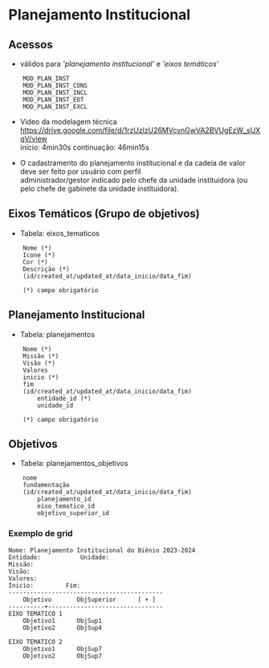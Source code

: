 #   Planejamento Institucional

##  Acessos  
-   válidos para *'planejamento institucional'* e *'eixos temáticos'*
~~~
    MOD_PLAN_INST
    MOD_PLAN_INST_CONS
    MOD_PLAN_INST_INCL
    MOD_PLAN_INST_EDT
    MOD_PLAN_INST_EXCL
~~~

-   Video da modelagem técnica  
    https://drive.google.com/file/d/1rzUzlzU26MVcvnGwVA2BVUgEzW_sUXqV/view  
    início: 4min30s
    continuação: 46min15s

-   O cadastramento do planejamento institucional e da cadeia de valor deve ser feito por usuário com perfil  
    administrador/gestor indicado pelo chefe da unidade instituidora (ou pelo chefe de gabinete da unidade instituidora).

##  Eixos Temáticos (Grupo de objetivos)
-   Tabela: eixos_tematicos
~~~   
    Nome (*)
    Icone (*)
    Cor (*)
    Descrição (*)
    (id/created_at/updated_at/data_inicio/data_fim)

    (*) campo obrigatório
~~~

##  Planejamento Institucional
-   Tabela: planejamentos
~~~
    Nome (*)
    Missão (*)
    Visão (*)
    Valores
    inicio (*)
    fim
    (id/created_at/updated_at/data_inicio/data_fim)
        entidade_id (*)
        unidade_id

    (*) campo obrigatório
~~~

##  Objetivos
-   Tabela: planejamentos_objetivos
~~~
    nome
    fundamentação
    (id/created_at/updated_at/data_inicio/data_fim)
        planejamento_id
        eixo_tematico_id
        objetivo_superior_id
~~~

### Exemplo de grid
~~~
Nome: Planejamento Institucional do Biênio 2023-2024
Entidade:           Unidade:
Missão:
Visão:
Valores:
Inicio:         Fim:
-------------------------------------------
    Objetivo       ObjSuperior      [ + ]
----------+--------------------------------
EIXO TEMATICO 1
    Objetivo1      ObjSup1
    Objetivo2      ObjSup4

EIXO TEMATICO 2
    Objetivo1      ObjSup7
    Objetivo2      ObjSup7
~~~